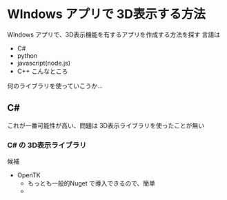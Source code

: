 # WIndows アプリで 3D表示する方法
WIndows アプリで、3D表示機能を有するアプリを作成する方法を探す
言語は
- C#
- python
- javascript(node.js)
- C++
こんなところ

何のライブラリを使っていこうか...

## C\# 
これが一番可能性が高い、問題は 3D表示ライブラリを使ったことが無い

### C\# の 3D表示ライブラリ
候補
- OpenTK
	- もっとも一般的Nuget で導入できるので、簡単
	- 



